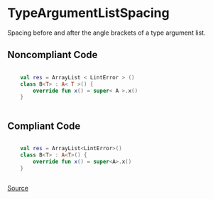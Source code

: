 # TypeArgumentListSpacing

Spacing before and after the angle brackets of a type argument list.

## Noncompliant Code

```kotlin

    val res = ArrayList < LintError > ()
    class B<T> : A< T >() {
        override fun x() = super< A >.x()
    }
    
```
## Compliant Code

```kotlin

    val res = ArrayList<LintError>()
    class B<T> : A<T>() {
        override fun x() = super<A>.x()
    }
    
```

[Source](https://detekt.dev/docs/rules/formatting#typeargumentlistspacing)
